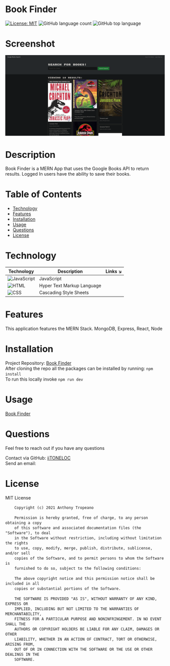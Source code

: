 # Book Finder

[![License: MIT](https://img.shields.io/badge/License-MIT-yellow.svg)](https://opensource.org/licenses/MIT) ![GitHub language count](https://img.shields.io/github/languages/count/iiTONELOC/book-finder?style=flat-square) ![GitHub top language](https://img.shields.io/github/languages/top/iiTONELOC/book-finder?style=flat-square)

# Screenshot

![Book Finder](screenshot.png)

# Description

Book Finder is a MERN App that uses the Google Books API to return results. Logged In users have the ability to save their books.

# Table of Contents

- [Technology](#technology)
- [Features](#features)
- [Installation](#installation)
- [Usage](#usage)
- [Questions](#questions)
- [License](#license)


# Technology

| Technology                                                                                                | Description                | Links ↘️ |
| --------------------------------------------------------------------------------------------------------- | -------------------------- | -------- |
| ![JavaScript](https://shields.io/static/v1?label=JavaScript&message=93.4%&color=yellow&style=flat-square) | JavaScript                 | []()     |
| ![HTML](https://shields.io/static/v1?label=HTML&message=6%&color=orange&style=flat-square)                | Hyper Text Markup Language | []()     |
| ![CSS](https://shields.io/static/v1?label=CSS&message=0.6%&color=rebeccapurple&style=flat-square)         | Cascading Style Sheets     | []()     |

# Features

This application features the MERN Stack. MongoDB, Express, React, Node

# Installation

Project Repository: [Book Finder](https://github.com/iiTONELOC/book-finder)  
After cloning the repo all the packages can be installed by running: `npm install`  
To run this locally invoke `npm run dev`

# Usage

[Book Finder](https://young-lake-45414.herokuapp.com)

# Questions

Feel free to reach out if you have any questions

Contact via GitHub: [iiTONELOC](https://github.com/iiTONELOC)  
Send an email: [](mailto:)

# License

MIT License

        Copyright (c) 2021 Anthony Tropeano

        Permission is hereby granted, free of charge, to any person obtaining a copy
        of this software and associated documentation files (the "Software"), to deal
        in the Software without restriction, including without limitation the rights
        to use, copy, modify, merge, publish, distribute, sublicense, and/or sell
        copies of the Software, and to permit persons to whom the Software is
        furnished to do so, subject to the following conditions:

        The above copyright notice and this permission notice shall be included in all
        copies or substantial portions of the Software.

        THE SOFTWARE IS PROVIDED "AS IS", WITHOUT WARRANTY OF ANY KIND, EXPRESS OR
        IMPLIED, INCLUDING BUT NOT LIMITED TO THE WARRANTIES OF MERCHANTABILITY,
        FITNESS FOR A PARTICULAR PURPOSE AND NONINFRINGEMENT. IN NO EVENT SHALL THE
        AUTHORS OR COPYRIGHT HOLDERS BE LIABLE FOR ANY CLAIM, DAMAGES OR OTHER
        LIABILITY, WHETHER IN AN ACTION OF CONTRACT, TORT OR OTHERWISE, ARISING FROM,
        OUT OF OR IN CONNECTION WITH THE SOFTWARE OR THE USE OR OTHER DEALINGS IN THE
        SOFTWARE.
